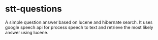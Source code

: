 # stt-questions
A simple question answer based on lucene and hibernate search. It uses google speech api for process speech  to text and retrieve the most likely answer using lucene.
